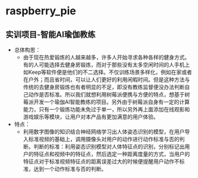 # raspberry_pie
## 实训项目-智能AI瑜伽教练
- 总体构思：
  -   由于现在热爱锻炼的人越来越多，许多人开始寻求各种各样的健身方式。有的人可能选择去健身房锻炼，而对于那些没有太多空闲时间的人手机上如Keep等软件便是他们的不二选择。不仅训练场景多样化，例如在家或者在户外；而且省时间，可以让人们更好的利用闲暇时间。但是这种方法与传统的去健身房锻炼也有者明显的不足，即没有教练监督便没办法判断自己动作是否标准。所以我们就想利用树莓派便携与方便的特点，想基于树莓派开发一个瑜伽AI智能教练的项目。另外由于树莓派自身有一定的计算能力，只有一个锻炼功能未免过于单一，所以另外再上面添加在线观影和游戏娱乐等模块，让用户对本产品有更加满意的用户体验。
- 特点：
  -   利用数字图像的知识结合神经网络学习出人体姿态识别的模型，在用户导入标准视频的基础上，调用摄像头对用户的动作进行动作标准与否的判断。判断的标准：利用姿态识别模型对人体特征点的识别，分别标记出用户的特征点和视频中的特征点，然后选定一种距离度量的方式，当用户的特征点对于标准视频特征点的距离误差过大的时候便提醒用户动作不标准，达到一个动作标准与否的判断。
